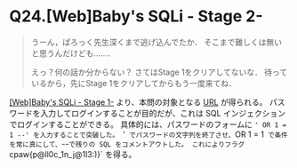 # Q24.[Web]Baby's SQLi - Stage 2-

> うーん，ぱろっく先生深くまで逃げ込んでたか． 
> そこまで難しくは無いと思うんだけども……． 
> 
> えっ？何の話か分からない？ 
> さてはStage 1をクリアしてないな． 
> 待っているから，先にStage 1をクリアしてからもう一度来てね． 

[[Web]Baby's SQLi - Stage 1-](http://ctf.cpaw.site/questions.php?qnum=22) より、本問の対象となる [URL](https://ctf.spica.bz/baby_sql/stage2_7b20a808e61c8573461cf92b1fe63b3f/index.php) が得られる。
パスワードを入力してログインすることが目的だが、これは SQL インジェクションでログインすることができる。
具体的には、パスワードのフォームに `' OR 1 = 1 --' を入力することで突破した。 `'` でパスワードの文字列を終了させ、`OR 1 = 1` で条件を常に真にして、`--` で残りの SQL をコメントアウトした。
これによりフラグ `cpaw{p@ll0c_1n_j@1l3:)}` を得る。
